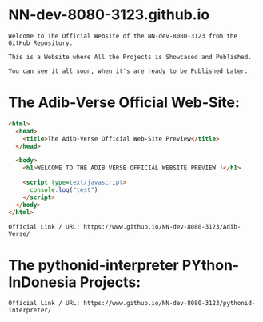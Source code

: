 # NN-dev-8080-3123.github.io

```text
Welcome to The Official Website of the NN-dev-8080-3123 from the GitHub Repository.

This is a Website where All the Projects is Showcased and Published.

You can see it all soon, when it's are ready to be Published Later.
```

# The Adib-Verse Official Web-Site:

```html
<html>
  <head>
    <title>The Adib-Verse Official Web-Site Preview</title>
  </head>

  <body>
    <h1>WELCOME TO THE ADIB VERSE OFFICIAL WEBSITE PREVIEW !</h1>

    <script type=text/javascript>
      console.log("test")
    </script>
  </body>
</html>
```

```text
Official Link / URL: https://www.github.io/NN-dev-8080-3123/Adib-Verse/
```

# The pythonid-interpreter PYthon-InDonesia Projects:

```text
Official Link / URL: https://www.github.io/NN-dev-8080-3123/pythonid-interpreter/
```
